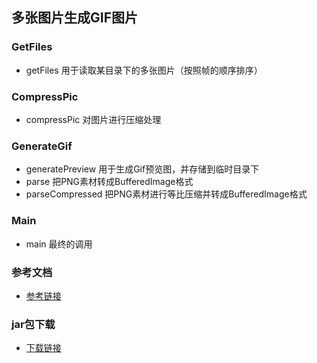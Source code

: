 ## 多张图片生成GIF图片

### GetFiles 
- getFiles 用于读取某目录下的多张图片（按照帧的顺序排序）

### CompressPic
- compressPic 对图片进行压缩处理

### GenerateGif
- generatePreview 用于生成Gif预览图，并存储到临时目录下
- parse 把PNG素材转成BufferedImage格式
- parseCompressed 把PNG素材进行等比压缩并转成BufferedImage格式

### Main
- main 最终的调用

### 参考文档
- [参考链接](https://github.com/rtyley/animated-gif-lib-for-java)

### jar包下载
- [下载链接](http://www.java2s.com/Code/Jar/a/Downloadanimatedgiflib10jar.htm)

